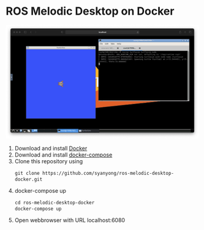 
# ROS Melodic Desktop on Docker
![Screenshot](/docs/screenshot.png)
1. Download and install [Docker](https://docs.docker.com/docker-for-windows/install/#install-docker-desktop-on-windows)
2. Download and install [docker-compose](https://docs.docker.com/compose/install/#install-compose)
3. Clone this repository using 
   ```
   git clone https://github.com/syanyong/ros-melodic-desktop-docker.git
   ```
4. docker-compose up
   ```
   cd ros-melodic-desktop-docker
   docker-compose up
   ```
5. Open webbrowser with URL localhost:6080

